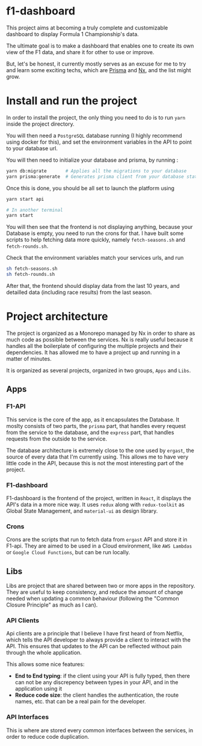 # f1-dashboard

This project aims at becoming a truly complete and customizable dashboard to display Formula 1 Championship's data.

The ultimate goal is to make a dashboard that enables one to create its own view of the F1 data, and share it for other to use or improve.

But, let's be honest, it currently mostly serves as an excuse for me to try and learn some exciting techs, which are [Prisma](https://github.com/prisma/prisma) and [Nx](https://github.com/nrwl/nx), and the list might grow.

# Install and run the project

In order to install the project, the only thing you need to do is to run `yarn` inside the project directory.

You will then need a `PostgreSQL` database running (I highly recommend using docker for this),
and set the environment variables in the API to point to your database url.

You will then need to initialize your database and prisma, by running :

```sh
yarn db:migrate       # Applies all the migrations to your database
yarn prisma:generate  # Generates prisma client from your database state
```

Once this is done, you should be all set to launch the platform using

```sh
yarn start api

# In another terminal
yarn start
```

You will then see that the frontend is not displaying anything, because your Database is empty, you need to run the crons for that.
I have built some scripts to help fetching data more quickly, namely `fetch-seasons.sh` and `fetch-rounds.sh`.

Check that the environment variables match your services urls, and run

```sh
sh fetch-seasons.sh
sh fetch-rounds.sh
```

After that, the frontend should display data from the last 10 years, and detailled data (including race results) from the last season.

# Project architecture

The project is organized as a Monorepo managed by Nx in order to share as much code as possible between the services.
Nx is really useful because it handles all the boilerplate of configuring the multiple projects and their dependencies. It has allowed me to have a project up and running in a matter of minutes.

It is organized as several projects, organized in two groups, `Apps` and `Libs`.

## Apps

### F1-API

This service is the core of the app, as it encapsulates the Database. It moslty consists of two parts, the `prisma` part, that handles every request from the service to the database, and the `express` part, that handles requests from the outside to the service.

The database architecture is extremely close to the one used by `ergast`, the source of every data that I'm currently using. This allows me to have very little code in the API, because this is not the most interesting part of the project.

### F1-dashboard

F1-dashboard is the frontend of the project, written in `React`, it displays the API's data in a more nice way.
It uses `redux` along with `redux-toolkit` as Global State Management, and `material-ui` as design library.

### Crons

Crons are the scripts that run to fetch data from `ergast` API and store it in F1-api.
They are aimed to be used in a Cloud environment, like `AWS Lambdas` or `Google Cloud Functions`, but can be run locally.

## Libs

Libs are project that are shared between two or more apps in the repository.
They are useful to keep consistency, and reduce the amount of change needed when updating a common behaviour (following the "Common Closure Principle" as much as I can).

### API Clients

Api clients are a principle that I believe I have first heard of from Netflix, which tells the API developer to always provide a client to interact with the API.
This ensures that updates to the API can be reflected without pain through the whole application.

This allows some nice features:

- **End to End typing**: if the client using your API is fully typed, then there can not be any discrepency between types in your API, and in the application using it
- **Reduce code size**: the client handles the authentication, the route names, etc. that can be a real pain for the developer.

### API Interfaces

This is where are stored every common interfaces between the services, in order to reduce code duplication.
